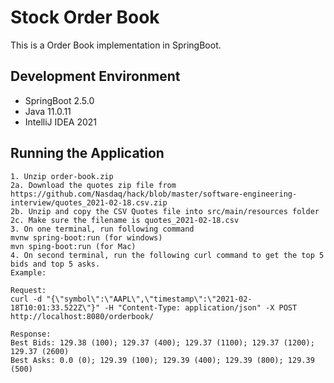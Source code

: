 # Stock Order Book
This is a Order Book implementation in SpringBoot.

## Development Environment
- SpringBoot 2.5.0
- Java 11.0.11
- IntelliJ IDEA 2021

## Running the Application
```
1. Unzip order-book.zip
2a. Download the quotes zip file from https://github.com/Nasdaq/hack/blob/master/software-engineering-interview/quotes_2021-02-18.csv.zip
2b. Unzip and copy the CSV Quotes file into src/main/resources folder
2c. Make sure the filename is quotes_2021-02-18.csv
3. On one terminal, run following command
mvnw spring-boot:run (for windows)
mvn sping-boot:run (for Mac) 
4. On second terminal, run the following curl command to get the top 5 bids and top 5 asks.
Example:

Request:
curl -d "{\"symbol\":\"AAPL\",\"timestamp\":\"2021-02-18T10:01:33.522Z\"}" -H "Content-Type: application/json" -X POST http://localhost:8080/orderbook/

Response:
Best Bids: 129.38 (100); 129.37 (400); 129.37 (1100); 129.37 (1200); 129.37 (2600)
Best Asks: 0.0 (0); 129.39 (100); 129.39 (400); 129.39 (800); 129.39 (500)
```

